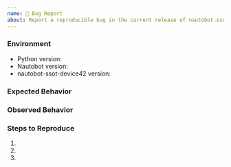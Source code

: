 ```yaml
---
name: 🐛 Bug Report
about: Report a reproducible bug in the current release of nautobot-ssot-device42
---
```


### Environment
* Python version:  <!-- Example: 3.7.7 -->
* Nautobot version:  <!-- Example: 1.0.0 -->
* nautobot-ssot-device42 version:  <!-- Example: 0.1.0 -->

<!-- What did you expect to happen? -->
### Expected Behavior


<!-- What happened instead? -->
### Observed Behavior

<!--
    Describe in detail the exact steps that someone else can take to reproduce
    this bug using the current release.
-->
### Steps to Reproduce
1.
2.
3.

